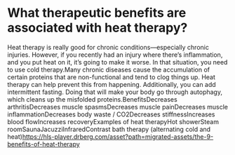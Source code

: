 # What therapeutic benefits are associated with heat therapy?

Heat therapy is really good for chronic conditions—especially chronic injuries. However, if you recently had an injury where there’s inflammation, and you put heat on it, it’s going to make it worse. In that situation, you need to use cold therapy.Many chronic diseases cause the accumulation of certain proteins that are non-functional and tend to clog things up. Heat therapy can help prevent this from happening. Additionally, you can add intermittent fasting. Doing that will make your body go through autophagy, which cleans up the misfolded proteins.BenefitsDecreases arthritisDecreases muscle spasmsDecreases muscle painDecreases muscle inflammationDecreases body waste / CO2Decreases stiffnessIncreases blood flowIncreases recoveryExamples of heat therapyHot showerSteam roomSaunaJacuzziInfraredContrast bath therapy (alternating cold and heat)https://hls-player.drberg.com/asset?path=migrated-assets/the-9-benefits-of-heat-therapy